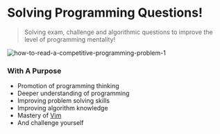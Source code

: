 # Solving Programming Questions!

> Solving exam, challenge and algorithmic questions to improve the level of programming mentality!

![how-to-read-a-competitive-programming-problem-1](https://github.com/alireza01100011/Questions/assets/95130614/fd900264-f1ce-4467-acad-c85ea86ed2ae)


###  With A Purpose
- Promotion of programming thinking
- Deeper understanding of programming
- Improving problem solving skills
- Improving algorithm knowledge
- Mastery of [Vim](https://github.com/vim/vim)
- And challenge yourself
